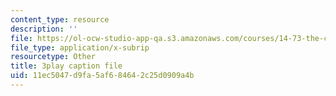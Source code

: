 ```yaml
---
content_type: resource
description: ''
file: https://ol-ocw-studio-app-qa.s3.amazonaws.com/courses/14-73-the-challenge-of-world-poverty-spring-2011/11ec5047d9fa5af684642c25d0909a4b_6RbIUZ-ZvZs.vtt
file_type: application/x-subrip
resourcetype: Other
title: 3play caption file
uid: 11ec5047-d9fa-5af6-8464-2c25d0909a4b
---
```

